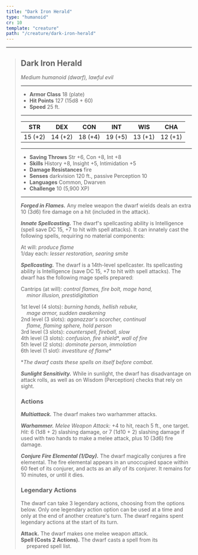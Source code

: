 ```yaml
---
title: "Dark Iron Herald"
type: "humanoid"
cr: 10
template: "creature"
path: "/creature/dark-iron-herald"
---
```


___
>
> ## Dark Iron Herald
>*Medium humanoid (dwarf), lawful evil*
> ___
>
> - **Armor Class** 18 (plate)
> - **Hit Points** 127 (15d8 + 60)
> - **Speed** 25 ft.
>___
>
>|STR|DEX|CON|INT|WIS|CHA|
>|:---:|:---:|:---:|:---:|:---:|:---:|
>|15 (+2)|14 (+2)|18 (+4)|19 (+5)|13 (+1)|12 (+1)|
>___
>
> - **Saving Throws** Str +6, Con +8, Int +8
> - **Skills** History +8, Insight +5, Intimidation +5
> - **Damage Resistances** fire
> - **Senses** darkvision 120 ft., passive Perception 10
> - **Languages** Common, Dwarven
> - **Challenge** 10 (5,900 XP)
> ___
>
> ***Forged in Flames.*** Any melee weapon the dwarf wields deals an extra 10 (3d6) fire damage on a hit (included in the attack).
>
> ***Innate Spellcasting.*** The dwarf's spellcasting ability is Intelligence (spell save DC 15, +7 to hit with spell attacks). It can innately cast the following spells, requiring no material components:
>
> At will: *produce flame*
> <br> 1/day each: *lesser restoration, searing smite*
>
> ***Spellcasting.*** The dwarf is a 14th-level spellcaster. Its spellcasting ability is Intelligence (save DC 15, +7 to hit with spell attacks). The dwarf has the following mage spells prepared:
>
> Cantrips (at will): *control flames, fire bolt, mage hand, <br>&nbsp;&nbsp;&nbsp; minor illusion, prestidigitation*
>
> 1st level (4 slots): *burning hands, hellish rebuke, <br>&nbsp;&nbsp;&nbsp; mage armor, sudden awakening*
> <br> 2nd level (3 slots): *aganazzar's scorcher, continual <br>&nbsp;&nbsp;&nbsp; flame, flaming sphere, hold person*
> <br> 3rd level (3 slots): *counterspell, fireball, slow*
> <br> 4th level (3 slots): *confusion, fire shield**, *wall of fire*
> <br> 5th level (2 slots): *dominate person, immolation*
> <br> 6th level (1 slot): *investiture of flame**
>
> **The dwarf casts these spells on itself before combat.*
>
> ***Sunlight Sensitivity.*** While in sunlight, the dwarf has disadvantage on attack rolls, as well as on Wisdom (Perception) checks that rely on sight.
>
> ### Actions
> ***Multiattack.*** The dwarf makes two warhammer attacks.
>
> ***Warhammer.*** *Melee Weapon Attack:* +4 to hit, reach 5 ft., one target. *Hit:* 6 (1d8 + 2) slashing damage, or 7 (1d10 + 2) slashing damage if used with two hands to make a melee attack, plus 10 (3d6) fire damage.
>
> ***Conjure Fire Elemental (1/Day).*** The dwarf magically conjures a fire elemental. The fire elemental appears in an unoccupied space within 60 feet of its conjurer, and acts as an ally of its conjurer. It remains for 10 minutes, or until it dies.
>
> ### Legendary Actions
> The dwarf can take 3 legendary actions, choosing from the options below. Only one legendary action option can be used at a time and only at the end of another creature's turn. The dwarf regains spent legendary actions at the start of its turn.
>
> **Attack.** The dwarf makes one melee weapon attack.
> <br> **Spell (Costs 2 Actions).** The dwarf casts a spell from its <br>&nbsp;&nbsp;&nbsp; prepared spell list.
